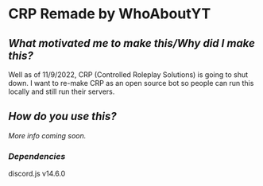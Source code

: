 # CRP Remade by WhoAboutYT

## _What motivated me to make this/Why did I make this?_

Well as of 11/9/2022, CRP (Controlled Roleplay Solutions) is going to shut down. I want to re-make CRP as an open source bot so people can run this locally and still run their servers.

## _How do you use this?_

_More info coming soon._

### _Dependencies_ 

discord.js v14.6.0